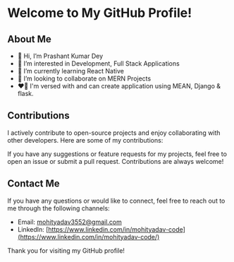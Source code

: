 # Welcome to My GitHub Profile!

## About Me

* 👋 Hi, I’m Prashant Kumar Dey
* 👀 I’m interested in Development, Full Stack Applications
* 🌱 I’m currently learning React Native
* 💞️ I’m looking to collaborate on MERN Projects
* ❤️‍🔥 I'm versed with and can create application using MEAN, Django & flask.

## Contributions

I actively contribute to open-source projects and enjoy collaborating with other developers. Here are some of my contributions:

If you have any suggestions or feature requests for my projects, feel free to open an issue or submit a pull request. Contributions are always welcome!

## Contact Me

If you have any questions or would like to connect, feel free to reach out to me through the following channels:

- Email: [mohityadav3552@gmail.com](mailto:mohityadav3552@gmail.com)
- LinkedIn: [https://www.linkedin.com/in/mohityadav-code](https://www.linkedin.com/in/mohityadav-code/)

Thank you for visiting my GitHub profile!

